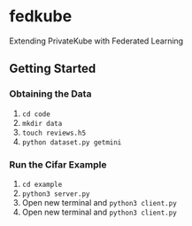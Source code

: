 # fedkube

Extending PrivateKube with Federated Learning

## Getting Started

### Obtaining the Data

1. `cd code`
2. `mkdir data`
3. `touch reviews.h5`
4. `python dataset.py getmini`

### Run the Cifar Example

1. `cd example`
2. `python3 server.py`
3. Open new terminal and `python3 client.py`
4. Open new terminal and `python3 client.py`
